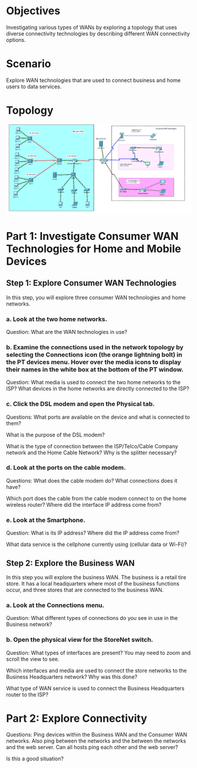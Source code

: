 # Objectives
Investigating various types of WANs by exploring a topology that uses diverse connectivity technologies by describing different WAN connectivity options.

# Scenario
Explore WAN technologies that are used to connect business and home users to data services.

# Topology
![WAN](/Images/WANconcepts-0.png)

# Part 1: Investigate Consumer WAN Technologies for Home and Mobile Devices

## Step 1: Explore Consumer WAN Technologies
In this step, you will explore three consumer WAN technologies and home networks.

### a. Look at the two home networks.

Question:
What are the WAN technologies in use?

### b.     Examine the connections used in the network topology by selecting the Connections icon (the orange lightning bolt) in the PT devices menu. Hover over the media icons to display their names in the white box at the bottom of the PT window.

Question:
What media is used to connect the two home networks to the ISP? What devices in the home networks are directly connected to the ISP?

### c.     Click the DSL modem and open the Physical tab.

Questions:
What ports are available on the device and what is connected to them?

What is the purpose of the DSL modem?

What is the type of connection between the ISP/Telco/Cable Company network and the Home Cable Network? Why is the splitter necessary?

### d.     Look at the ports on the cable modem.

Questions:
What does the cable modem do? What connections does it have?

Which port does the cable from the cable modem connect to on the home wireless router? Where did the interface IP address come from?

### e.     Look at the Smartphone.

Question:
What is its IP address? Where did the IP address come from?

What data service is the cellphone currently using (cellular data or Wi-Fi)?

## Step 2: Explore the Business WAN
In this step you will explore the business WAN. The business is a retail tire store. It has a local headquarters where most of the business functions occur, and three stores that are connected to the business WAN.

### a.     Look at the Connections menu.

Question:
What different types of connections do you see in use in the Business network?

### b.     Open the physical view for the StoreNet switch.

Question:
What types of interfaces are present? You may need to zoom and scroll the view to see.

Which interfaces and media are used to connect the store networks to the Business Headquarters network? Why was this done?

What type of WAN service is used to connect the Business Headquarters router to the ISP?

# Part 2: Explore Connectivity
Questions:
Ping devices within the Business WAN and the Consumer WAN networks. Also ping between the networks and the between the networks and the web server. Can all hosts ping each other and the web server?

Is this a good situation?
